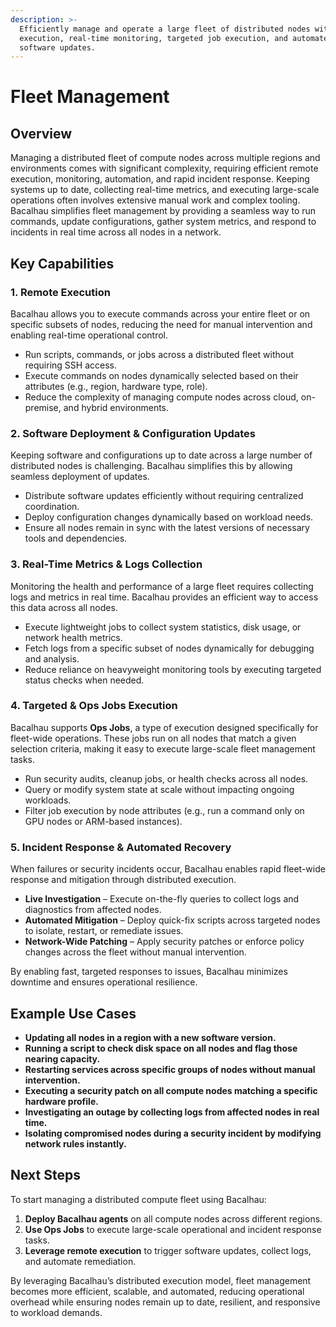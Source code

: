 ```yaml
---
description: >-
  Efficiently manage and operate a large fleet of distributed nodes with remote
  execution, real-time monitoring, targeted job execution, and automated
  software updates.
---
```


# Fleet Management

## Overview

Managing a distributed fleet of compute nodes across multiple regions and environments comes with significant complexity, requiring efficient remote execution, monitoring, automation, and rapid incident response. Keeping systems up to date, collecting real-time metrics, and executing large-scale operations often involves extensive manual work and complex tooling. Bacalhau simplifies fleet management by providing a seamless way to run commands, update configurations, gather system metrics, and respond to incidents in real time across all nodes in a network.

## Key Capabilities

### 1. Remote Execution

Bacalhau allows you to execute commands across your entire fleet or on specific subsets of nodes, reducing the need for manual intervention and enabling real-time operational control.

- Run scripts, commands, or jobs across a distributed fleet without requiring SSH access.
- Execute commands on nodes dynamically selected based on their attributes (e.g., region, hardware type, role).
- Reduce the complexity of managing compute nodes across cloud, on-premise, and hybrid environments.

### 2. Software Deployment & Configuration Updates

Keeping software and configurations up to date across a large number of distributed nodes is challenging. Bacalhau simplifies this by allowing seamless deployment of updates.

- Distribute software updates efficiently without requiring centralized coordination.
- Deploy configuration changes dynamically based on workload needs.
- Ensure all nodes remain in sync with the latest versions of necessary tools and dependencies.

### 3. Real-Time Metrics & Logs Collection

Monitoring the health and performance of a large fleet requires collecting logs and metrics in real time. Bacalhau provides an efficient way to access this data across all nodes.

- Execute lightweight jobs to collect system statistics, disk usage, or network health metrics.
- Fetch logs from a specific subset of nodes dynamically for debugging and analysis.
- Reduce reliance on heavyweight monitoring tools by executing targeted status checks when needed.

### 4. Targeted & Ops Jobs Execution

Bacalhau supports **Ops Jobs**, a type of execution designed specifically for fleet-wide operations. These jobs run on all nodes that match a given selection criteria, making it easy to execute large-scale fleet management tasks.

- Run security audits, cleanup jobs, or health checks across all nodes.
- Query or modify system state at scale without impacting ongoing workloads.
- Filter job execution by node attributes (e.g., run a command only on GPU nodes or ARM-based instances).

### 5. Incident Response & Automated Recovery

When failures or security incidents occur, Bacalhau enables rapid fleet-wide response and mitigation through distributed execution.

- **Live Investigation** – Execute on-the-fly queries to collect logs and diagnostics from affected nodes.
- **Automated Mitigation** – Deploy quick-fix scripts across targeted nodes to isolate, restart, or remediate issues.
- **Network-Wide Patching** – Apply security patches or enforce policy changes across the fleet without manual intervention.

By enabling fast, targeted responses to issues, Bacalhau minimizes downtime and ensures operational resilience.

## Example Use Cases

- **Updating all nodes in a region with a new software version.**
- **Running a script to check disk space on all nodes and flag those nearing capacity.**
- **Restarting services across specific groups of nodes without manual intervention.**
- **Executing a security patch on all compute nodes matching a specific hardware profile.**
- **Investigating an outage by collecting logs from affected nodes in real time.**
- **Isolating compromised nodes during a security incident by modifying network rules instantly.**

## Next Steps

To start managing a distributed compute fleet using Bacalhau:

1. **Deploy Bacalhau agents** on all compute nodes across different regions.
2. **Use Ops Jobs** to execute large-scale operational and incident response tasks.
3. **Leverage remote execution** to trigger software updates, collect logs, and automate remediation.

By leveraging Bacalhau’s distributed execution model, fleet management becomes more efficient, scalable, and automated, reducing operational overhead while ensuring nodes remain up to date, resilient, and responsive to workload demands.
